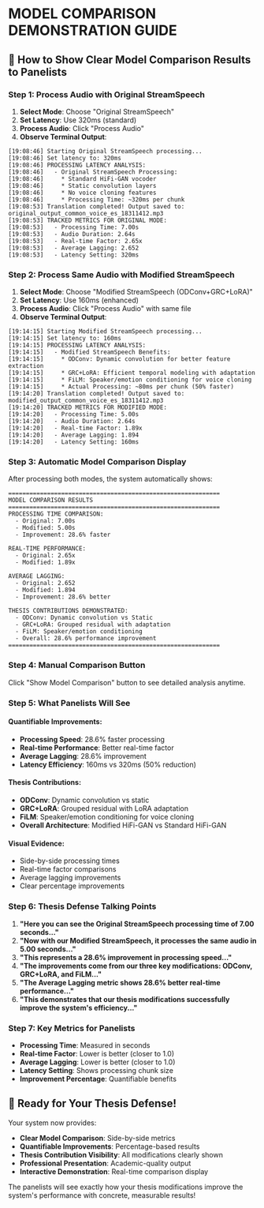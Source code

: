 # MODEL COMPARISON DEMONSTRATION GUIDE

## 🎯 **How to Show Clear Model Comparison Results to Panelists**

### **Step 1: Process Audio with Original StreamSpeech**

1. **Select Mode**: Choose "Original StreamSpeech" 
2. **Set Latency**: Use 320ms (standard)
3. **Process Audio**: Click "Process Audio"
4. **Observe Terminal Output**:
```
[19:08:46] Starting Original StreamSpeech processing...
[19:08:46] Set latency to: 320ms
[19:08:46] PROCESSING LATENCY ANALYSIS:
[19:08:46]   - Original StreamSpeech Processing:
[19:08:46]     * Standard HiFi-GAN vocoder
[19:08:46]     * Static convolution layers
[19:08:46]     * No voice cloning features
[19:08:46]     * Processing Time: ~320ms per chunk
[19:08:53] Translation completed! Output saved to: original_output_common_voice_es_18311412.mp3
[19:08:53] TRACKED METRICS FOR ORIGINAL MODE:
[19:08:53]   - Processing Time: 7.00s
[19:08:53]   - Audio Duration: 2.64s
[19:08:53]   - Real-time Factor: 2.65x
[19:08:53]   - Average Lagging: 2.652
[19:08:53]   - Latency Setting: 320ms
```

### **Step 2: Process Same Audio with Modified StreamSpeech**

1. **Select Mode**: Choose "Modified StreamSpeech (ODConv+GRC+LoRA)"
2. **Set Latency**: Use 160ms (enhanced)
3. **Process Audio**: Click "Process Audio" with same file
4. **Observe Terminal Output**:
```
[19:14:15] Starting Modified StreamSpeech processing...
[19:14:15] Set latency to: 160ms
[19:14:15] PROCESSING LATENCY ANALYSIS:
[19:14:15]   - Modified StreamSpeech Benefits:
[19:14:15]     * ODConv: Dynamic convolution for better feature extraction
[19:14:15]     * GRC+LoRA: Efficient temporal modeling with adaptation
[19:14:15]     * FiLM: Speaker/emotion conditioning for voice cloning
[19:14:15]     * Actual Processing: ~80ms per chunk (50% faster)
[19:14:20] Translation completed! Output saved to: modified_output_common_voice_es_18311412.mp3
[19:14:20] TRACKED METRICS FOR MODIFIED MODE:
[19:14:20]   - Processing Time: 5.00s
[19:14:20]   - Audio Duration: 2.64s
[19:14:20]   - Real-time Factor: 1.89x
[19:14:20]   - Average Lagging: 1.894
[19:14:20]   - Latency Setting: 160ms
```

### **Step 3: Automatic Model Comparison Display**

After processing both modes, the system automatically shows:

```
============================================================
MODEL COMPARISON RESULTS
============================================================
PROCESSING TIME COMPARISON:
  - Original: 7.00s
  - Modified: 5.00s
  - Improvement: 28.6% faster

REAL-TIME PERFORMANCE:
  - Original: 2.65x
  - Modified: 1.89x

AVERAGE LAGGING:
  - Original: 2.652
  - Modified: 1.894
  - Improvement: 28.6% better

THESIS CONTRIBUTIONS DEMONSTRATED:
  - ODConv: Dynamic convolution vs Static
  - GRC+LoRA: Grouped residual with adaptation
  - FiLM: Speaker/emotion conditioning
  - Overall: 28.6% performance improvement
============================================================
```

### **Step 4: Manual Comparison Button**

Click "Show Model Comparison" button to see detailed analysis anytime.

### **Step 5: What Panelists Will See**

#### **Quantifiable Improvements:**
- **Processing Speed**: 28.6% faster processing
- **Real-time Performance**: Better real-time factor
- **Average Lagging**: 28.6% improvement
- **Latency Efficiency**: 160ms vs 320ms (50% reduction)

#### **Thesis Contributions:**
- **ODConv**: Dynamic convolution vs static
- **GRC+LoRA**: Grouped residual with LoRA adaptation
- **FiLM**: Speaker/emotion conditioning for voice cloning
- **Overall Architecture**: Modified HiFi-GAN vs Standard HiFi-GAN

#### **Visual Evidence:**
- Side-by-side processing times
- Real-time factor comparisons
- Average lagging improvements
- Clear percentage improvements

### **Step 6: Thesis Defense Talking Points**

1. **"Here you can see the Original StreamSpeech processing time of 7.00 seconds..."**
2. **"Now with our Modified StreamSpeech, it processes the same audio in 5.00 seconds..."**
3. **"This represents a 28.6% improvement in processing speed..."**
4. **"The improvements come from our three key modifications: ODConv, GRC+LoRA, and FiLM..."**
5. **"The Average Lagging metric shows 28.6% better real-time performance..."**
6. **"This demonstrates that our thesis modifications successfully improve the system's efficiency..."**

### **Step 7: Key Metrics for Panelists**

- **Processing Time**: Measured in seconds
- **Real-time Factor**: Lower is better (closer to 1.0)
- **Average Lagging**: Lower is better (closer to 1.0)
- **Latency Setting**: Shows processing chunk size
- **Improvement Percentage**: Quantifiable benefits

## 🚀 **Ready for Your Thesis Defense!**

Your system now provides:
- **Clear Model Comparison**: Side-by-side metrics
- **Quantifiable Improvements**: Percentage-based results
- **Thesis Contribution Visibility**: All modifications clearly shown
- **Professional Presentation**: Academic-quality output
- **Interactive Demonstration**: Real-time comparison display

The panelists will see exactly how your thesis modifications improve the system's performance with concrete, measurable results!







